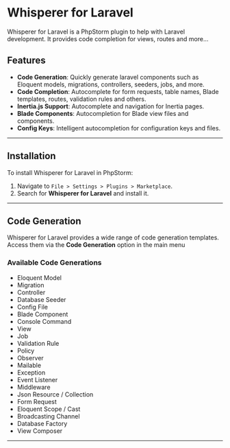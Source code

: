# Whisperer for Laravel

Whisperer for Laravel is a PhpStorm plugin to help with Laravel development. It provides code completion for views, routes and more...

## Features

- **Code Generation**: Quickly generate laravel components such as Eloquent models, migrations, controllers, seeders, jobs, and more.
- **Code Completion**: Autocomplete for form requests, table names, Blade templates, routes, validation rules and others.
- **Inertia.js Support**: Autocomplete and navigation for Inertia pages.
- **Blade Components**: Autocompletion for Blade view files and components.
- **Config Keys**: Intelligent autocompletion for configuration keys and files.

---

## Installation

To install Whisperer for Laravel in PhpStorm:
1. Navigate to `File > Settings > Plugins > Marketplace`.
2. Search for **Whisperer for Laravel** and install it.

---

## Code Generation

Whisperer for Laravel provides a wide range of code generation templates. Access them via the **Code Generation** option in the main menu

### Available Code Generations

- Eloquent Model
- Migration
- Controller
- Database Seeder
- Config File
- Blade Component
- Console Command
- View
- Job
- Validation Rule
- Policy
- Observer
- Mailable
- Exception
- Event Listener
- Middleware
- Json Resource / Collection
- Form Request
- Eloquent Scope / Cast
- Broadcasting Channel
- Database Factory
- View Composer

---

